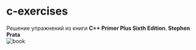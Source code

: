 # c-exercises
Решение упражнений из книги **C++ Primer Plus Sixth Edition. Stephen Prata**
<br>
![book](https://user-images.githubusercontent.com/71316369/174127828-e88e8d74-0e38-4483-bfff-3fd687fa760b.png)
